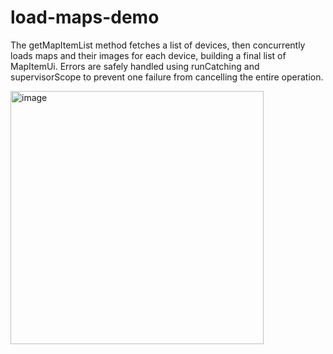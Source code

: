 # load-maps-demo

The getMapItemList method fetches a list of devices, then concurrently loads maps and their images for each device, building a final list of MapItemUi. 
Errors are safely handled using runCatching and supervisorScope to prevent one failure from cancelling the entire operation.


<img width="405" alt="image" src="https://github.com/user-attachments/assets/badf6aa1-6b14-4278-b644-d8ae4578724c" />
